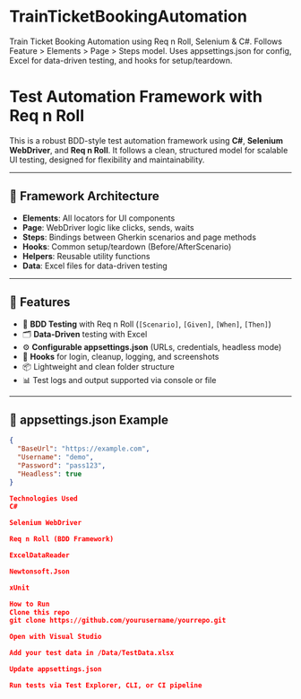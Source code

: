 # TrainTicketBookingAutomation
Train Ticket Booking Automation using Req n Roll, Selenium &amp; C#. Follows Feature > Elements > Page > Steps model. Uses appsettings.json for config, Excel for data-driven testing, and hooks for setup/teardown.

# Test Automation Framework with Req n Roll

This is a robust BDD-style test automation framework using **C#**, **Selenium WebDriver**, and **Req n Roll**. It follows a clean, structured model for scalable UI testing, designed for flexibility and maintainability.

---

## 🔧 Framework Architecture

- **Elements**: All locators for UI components
- **Page**: WebDriver logic like clicks, sends, waits
- **Steps**: Bindings between Gherkin scenarios and page methods
- **Hooks**: Common setup/teardown (Before/AfterScenario)
- **Helpers**: Reusable utility functions
- **Data**: Excel files for data-driven testing

---

## 🚀 Features

- 🧪 **BDD Testing** with Req n Roll (`[Scenario]`, `[Given]`, `[When]`, `[Then]`)
- 🗂️ **Data-Driven** testing with Excel
- ⚙️ **Configurable appsettings.json** (URLs, credentials, headless mode)
- 🧼 **Hooks** for login, cleanup, logging, and screenshots
- 📦 Lightweight and clean folder structure
- 📊 Test logs and output supported via console or file

---

## 📁 appsettings.json Example

```json
{
  "BaseUrl": "https://example.com",
  "Username": "demo",
  "Password": "pass123",
  "Headless": true
}

Technologies Used
C#

Selenium WebDriver

Req n Roll (BDD Framework)

ExcelDataReader

Newtonsoft.Json

xUnit

How to Run
Clone this repo
git clone https://github.com/yourusername/yourrepo.git

Open with Visual Studio

Add your test data in /Data/TestData.xlsx

Update appsettings.json

Run tests via Test Explorer, CLI, or CI pipeline
